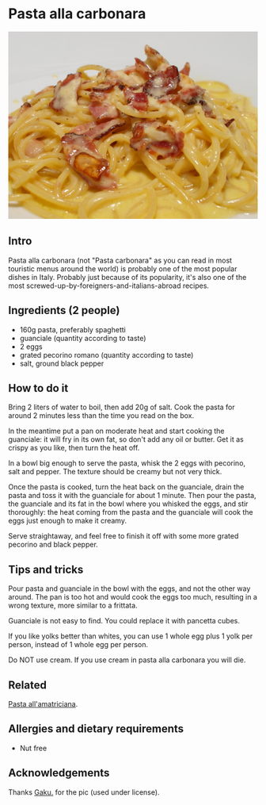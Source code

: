 # Pasta alla carbonara

![Lovely pasta alla carbonara](./images/pasta_alla_carbonara.jpg "A good close-up of spaghetti alla carbonara")

## Intro

Pasta alla carbonara (not "Pasta carbonara" as you can read in most touristic menus around the world) is probably one of the most popular dishes in Italy.
Probably just because of its popularity, it's also one of the most screwed-up-by-foreigners-and-italians-abroad recipes.

## Ingredients (2 people)

* 160g pasta, preferably spaghetti
* guanciale (quantity according to taste)
* 2 eggs
* grated pecorino romano (quantity according to taste)
* salt, ground black pepper

## How to do it

Bring 2 liters of water to boil, then add 20g of salt. Cook the pasta for around 2 minutes less than the time you read on the box.

In the meantime put a pan on moderate heat and start cooking the guanciale: it will fry in its own fat, so don't add any oil or butter. Get it as crispy as you like, then turn the heat off.

In a bowl big enough to serve the pasta, whisk the 2 eggs with pecorino, salt and pepper. The texture should be creamy but not very thick.

Once the pasta is cooked, turn the heat back on the guanciale, drain the pasta and toss it with the guanciale for about 1 minute.
Then pour the pasta, the guanciale and its fat in the bowl where you whisked the eggs, and stir thoroughly: the heat coming from the pasta and the guanciale will cook the eggs just enough to make it creamy.

Serve straightaway, and feel free to finish it off with some more grated pecorino and black pepper.

## Tips and tricks

Pour pasta and guanciale in the bowl with the eggs, and not the other way around. The pan is too hot and would cook the eggs too much, resulting in a wrong texture, more similar to a frittata.

Guanciale is not easy to find. You could replace it with pancetta cubes.

If you like yolks better than whites, you can use 1 whole egg plus 1 yolk per person, instead of 1 whole egg per person.

Do NOT use cream. If you use cream in pasta alla carbonara you will die.

## Related

[Pasta all'amatriciana](./pasta_alla_amatriciana.md).

## Allergies and dietary requirements

* Nut free

## Acknowledgements

Thanks [Gaku.](http://www.flickr.com/photos/95926172@N00/2731501672/) for the pic (used under license).
